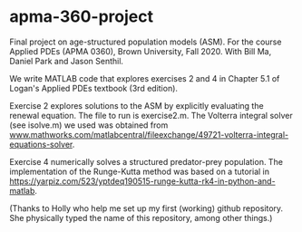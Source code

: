 # apma-360-project

Final project on age-structured population models (ASM). 
For the course Applied PDEs (APMA 0360), Brown University, Fall 2020.
With Bill Ma, Daniel Park and Jason Senthil.

We write MATLAB code that explores exercises 2 and 4 in Chapter 5.1 of Logan's Applied PDEs textbook (3rd edition).

Exercise 2 explores solutions to the ASM by explicitly evaluating the renewal equation. The file to run is exercise2.m. The Volterra integral solver (see isolve.m) we used was obtained from www.mathworks.com/matlabcentral/fileexchange/49721-volterra-integral-equations-solver.

Exercise 4 numerically solves a structured predator-prey population. The implementation of the Runge-Kutta method was based on a tutorial in https://yarpiz.com/523/yptdeq190515-runge-kutta-rk4-in-python-and-matlab.

(Thanks to Holly who help me set up my first (working) github repository. She physically typed the name of this repository, among other things.)
